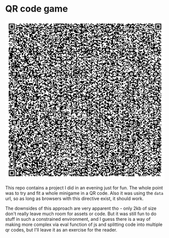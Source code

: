 # QR code game

![QR Code result](./generator/result.png)

This repo contains a project I did in an evening just for fun.
The whole point was to try and fit a whole minigame in a QR code. Also it was using the `data` url, so as long as browsers with this directive exist, it should work.

The downsides of this approach are very apparent tho - only 2kb of size don't really leave much room for assets or code. But it was still fun to do stuff in such a constrained environment, and I guess there is a way of making more complex via eval function of js and splitting code into multiple qr codes, but I'll leave it as an exercise for the reader.